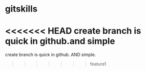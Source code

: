 # gitskills
<<<<<<< HEAD
create branch is quick in github.and simple
=======
create branch is quick in github. AND simple.
>>>>>>> feature1
